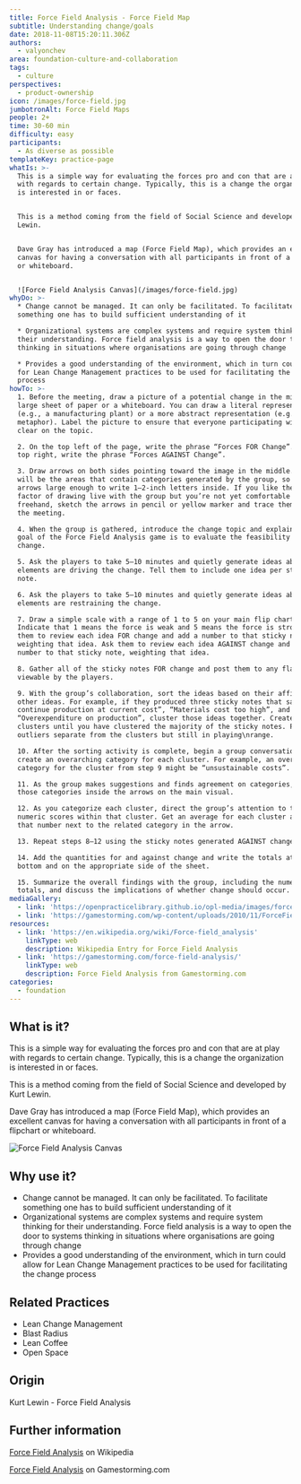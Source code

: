 ```yaml
---
title: Force Field Analysis - Force Field Map
subtitle: Understanding change/goals
date: 2018-11-08T15:20:11.306Z
authors:
  - valyonchev
area: foundation-culture-and-collaboration
tags:
  - culture
perspectives:
  - product-ownership
icon: /images/force-field.jpg
jumbotronAlt: Force Field Maps
people: 2+
time: 30-60 min
difficulty: easy
participants:
  - As diverse as possible
templateKey: practice-page
whatIs: >-
  This is a simple way for evaluating the forces pro and con that are at play
  with regards to certain change. Typically, this is a change the organization
  is interested in or faces.


  This is a method coming from the field of Social Science and developed by Kurt
  Lewin.


  Dave Gray has introduced a map (Force Field Map), which provides an excellent
  canvas for having a conversation with all participants in front of a flipchart
  or whiteboard.


  ![Force Field Analysis Canvas](/images/force-field.jpg)
whyDo: >-
  * Change cannot be managed. It can only be facilitated. To facilitate
  something one has to build sufficient understanding of it

  * Organizational systems are complex systems and require system thinking for
  their understanding. Force field analysis is a way to open the door to systems
  thinking in situations where organisations are going through change

  * Provides a good understanding of the environment, which in turn could allow
  for Lean Change Management practices to be used for facilitating the change
  process
howTo: >-
  1. Before the meeting, draw a picture of a potential change in the middle of a
  large sheet of paper or a whiteboard. You can draw a literal representation
  (e.g., a manufacturing plant) or a more abstract representation (e.g., a
  metaphor). Label the picture to ensure that everyone participating will be
  clear on the topic.

  2. On the top left of the page, write the phrase “Forces FOR Change”. On the
  top right, write the phrase “Forces AGAINST Change”.

  3. Draw arrows on both sides pointing toward the image in the middle. These
  will be the areas that contain categories generated by the group, so make the
  arrows large enough to write 1–2-inch letters inside. If you like the “wow”
  factor of drawing live with the group but you’re not yet comfortable with
  freehand, sketch the arrows in pencil or yellow marker and trace them during
  the meeting.

  4. When the group is gathered, introduce the change topic and explain that the
  goal of the Force Field Analysis game is to evaluate the feasibility of that
  change.

  5. Ask the players to take 5–10 minutes and quietly generate ideas about what
  elements are driving the change. Tell them to include one idea per sticky
  note.

  6. Ask the players to take 5–10 minutes and quietly generate ideas about what
  elements are restraining the change.

  7. Draw a simple scale with a range of 1 to 5 on your main flip chart.
  Indicate that 1 means the force is weak and 5 means the force is strong. Ask
  them to review each idea FOR change and add a number to that sticky note,
  weighting that idea. Ask them to review each idea AGAINST change and add a
  number to that sticky note, weighting that idea.

  8. Gather all of the sticky notes FOR change and post them to any flat surface
  viewable by the players.

  9. With the group’s collaboration, sort the ideas based on their affinity to
  other ideas. For example, if they produced three sticky notes that say “Can’t
  continue production at current cost”, “Materials cost too high”, and
  “Overexpenditure on production”, cluster those ideas together. Create multiple
  clusters until you have clustered the majority of the sticky notes. Place
  outliers separate from the clusters but still in playing\nrange.

  10. After the sorting activity is complete, begin a group conversation to
  create an overarching category for each cluster. For example, an overarching
  category for the cluster from step 9 might be “unsustainable costs”.

  11. As the group makes suggestions and finds agreement on categories, write
  those categories inside the arrows on the main visual.

  12. As you categorize each cluster, direct the group’s attention to the
  numeric scores within that cluster. Get an average for each cluster and write
  that number next to the related category in the arrow.

  13. Repeat steps 8–12 using the sticky notes generated AGAINST change.

  14. Add the quantities for and against change and write the totals at the
  bottom and on the appropriate side of the sheet.

  15. Summarize the overall findings with the group, including the numeric
  totals, and discuss the implications of whether change should occur.
mediaGallery:
  - link: 'https://openpracticelibrary.github.io/opl-media/images/force-field.jpg'
  - link: 'https://gamestorming.com/wp-content/uploads/2010/11/ForceField-300x237.png'
resources:
  - link: 'https://en.wikipedia.org/wiki/Force-field_analysis'
    linkType: web
    description: Wikipedia Entry for Force Field Analysis
  - link: 'https://gamestorming.com/force-field-analysis/'
    linkType: web
    description: Force Field Analysis from Gamestorming.com
categories: 
  - foundation
---
```

## What is it?

This is a simple way for evaluating the forces pro and con that are at play with regards to certain change. Typically, this is a change the organization is interested in or faces.

This is a method coming from the field of Social Science and developed by Kurt Lewin.

Dave Gray has introduced a map (Force Field Map), which provides an excellent canvas for having a conversation with all participants in front of a flipchart or whiteboard.

![Force Field Analysis Canvas](/images/force-field.jpg)

## Why use it?

* Change cannot be managed. It can only be facilitated. To facilitate something one has to build sufficient understanding of it
* Organizational systems are complex systems and require system thinking for their understanding. Force field analysis is a way to open the door to systems thinking in situations where organisations are going through change
* Provides a good understanding of the environment, which in turn could allow for Lean Change Management practices to be used for facilitating the change process

## Related Practices

* Lean Change Management
* Blast Radius
* Lean Coffee
* Open Space

## Origin

Kurt Lewin - Force Field Analysis

## Further information

[Force Field Analysis](https://en.wikipedia.org/wiki/Force-field_analysis) on Wikipedia

[Force Field Analysis](https://gamestorming.com/force-field-analysis/) on Gamestorming.com

##
